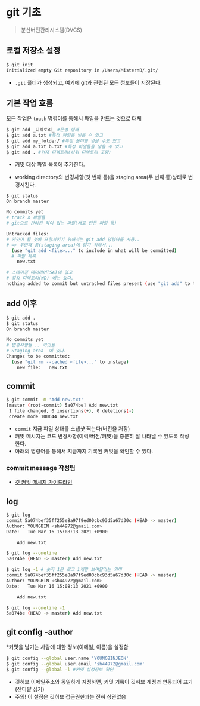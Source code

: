 # git 기초

> 분산버전관리시스템(DVCS)

## 로컬 저장소 설정

``` bash
$ git init
Initialized empty Git repository in /Users/MisternB/.git/

```

* `.git`  폴더가 생성되고, 여기에 git과 관련된 모든 정보들이 저장된다. 



## 기본 작업 흐름

모든 작업은 `touch`  명령어를 통해서 파일을 만드는 것으로 대체

```bash
$ git add _디렉토리_ #문법 형태
$ git add a.txt #특정 파일을 넣을 수 있고
$ git add my_folder/ #특정 폴더를 넣을 수도 있고
$ git add a.txt b.txt #특정 파일들을 넣을 수 있고
$ git add . #현재 디렉토리(하위 디렉토리 포함)
```

* 커밋 대상 파일 목록에 추가한다.

* working directory의 변경사항(첫 번째 통)을 staging area(두 번째 통)상태로 변경시킨다.

```bash
$ git status
On branch master

No commits yet
# track X 파일들
# git으로 관리된 적이 없는 파일(새로 만든 파일 등)

Untracked files:
# 커밋이 될 것에 포함시키기 위해서는 git add 명령어를 사용..
# => 두번째 통(staging area)에 담기 위해서... 
  (use "git add <file>..." to include in what will be committed)
  # 파일 목록
	new.txt

# 스테이징 에어리어(SA)에 없고
# 워킹 디렉토리(WD) 에는 있다.
nothing added to commit but untracked files present (use "git add" to track
```

## add 이후

```bash
$ git add .
$ git status
On branch master

No commits yet
# 변경사항들 .. 커밋될
# Staging area  에 있다.
Changes to be committed:
  (use "git rm --cached <file>..." to unstage)
	new file:   new.txt
```



## commit

```bash
$ git commit -m 'Add new.txt'
[master (root-commit) 5a074be] Add new.txt
 1 file changed, 0 insertions(+), 0 deletions(-)
 create mode 100644 new.txt
```

* `commit` 지금 파일 상태를 스냅샷 찍는다(버전을 저장)
* 커밋 메시지는 코드 변경사항(이력/버전/커밋)을 충분히 잘 나타낼 수 있도록 작성한다.
* 아래의 명령어를 통해서 지금까지 기록된 커밋을 확인할 수 있다.

### commit message 작성팁

* [깃 커밋 메시지 가이드라인](https://meetup.toast.com/posts/106)



## log 

```bash
$ git log
commit 5a074bef35ff255e8a97f9ed00cbc93d5a67d30c (HEAD -> master)
Author: YOUNGBIN <sh44972@gmail.com>
Date:   Tue Mar 16 15:08:13 2021 +0900

    Add new.txt

$ git log --oneline
5a074be (HEAD -> master) Add new.txt

$ git log -1 # 숫자 1은 로그 1개만 보여달라는 의미
commit 5a074bef35ff255e8a97f9ed00cbc93d5a67d30c (HEAD -> master)
Author: YOUNGBIN <sh44972@gmail.com>
Date:   Tue Mar 16 15:08:13 2021 +0900

    Add new.txt

$ git log --oneline -1
5a074be (HEAD -> master) Add new.txt
```

## git config -author

*커밋을 남기는 사람에 대한 정보(이메일, 이름)을 설정함

```bash
$ git config --global user.name 'YOUNGBINJEON'
$ git config --global user.email 'sh44972@gmail.com'
$ git config --global -l #커밋 설정정보 확인
```

* 깃허브 이메일주소와 동일하게 지정하면, 커밋 기록이 깃허브 계정과 연동되어 표기(잔디밭 심기)
* 주의! 이 설정은 깃허브 접근권한과는 전혀 상관없음